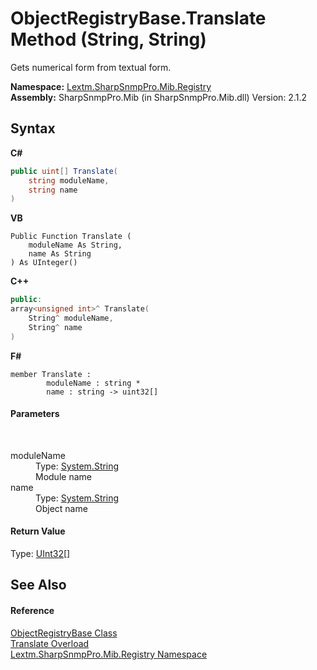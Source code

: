 # ObjectRegistryBase.Translate Method (String, String)
 

Gets numerical form from textual form.

**Namespace:**&nbsp;<a href="N_Lextm_SharpSnmpPro_Mib_Registry">Lextm.SharpSnmpPro.Mib.Registry</a><br />**Assembly:**&nbsp;SharpSnmpPro.Mib (in SharpSnmpPro.Mib.dll) Version: 2.1.2

## Syntax

**C#**<br />
``` C#
public uint[] Translate(
	string moduleName,
	string name
)
```

**VB**<br />
``` VB
Public Function Translate ( 
	moduleName As String,
	name As String
) As UInteger()
```

**C++**<br />
``` C++
public:
array<unsigned int>^ Translate(
	String^ moduleName, 
	String^ name
)
```

**F#**<br />
``` F#
member Translate : 
        moduleName : string * 
        name : string -> uint32[] 

```


#### Parameters
&nbsp;<dl><dt>moduleName</dt><dd>Type: <a href="https://docs.microsoft.com/dotnet/api/system.string" target="_blank" rel="noopener noreferrer">System.String</a><br />Module name</dd><dt>name</dt><dd>Type: <a href="https://docs.microsoft.com/dotnet/api/system.string" target="_blank" rel="noopener noreferrer">System.String</a><br />Object name</dd></dl>

#### Return Value
Type: <a href="https://docs.microsoft.com/dotnet/api/system.uint32" target="_blank" rel="noopener noreferrer">UInt32</a>[]<br />

## See Also


#### Reference
<a href="T_Lextm_SharpSnmpPro_Mib_Registry_ObjectRegistryBase">ObjectRegistryBase Class</a><br /><a href="Overload_Lextm_SharpSnmpPro_Mib_Registry_ObjectRegistryBase_Translate">Translate Overload</a><br /><a href="N_Lextm_SharpSnmpPro_Mib_Registry">Lextm.SharpSnmpPro.Mib.Registry Namespace</a><br />